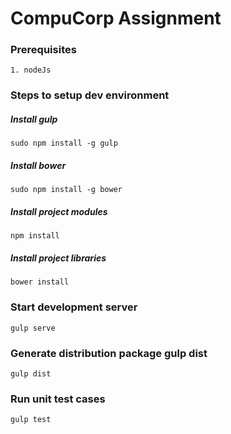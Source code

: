 # CompuCorp Assignment

### Prerequisites
    1. nodeJs

### Steps to setup dev environment

##### Install gulp 
    sudo npm install -g gulp 
##### Install bower 
    sudo npm install -g bower 
##### Install project modules 
    npm install 
##### Install project libraries 
    bower install

### Start development server
    gulp serve

### Generate distribution package gulp dist
    gulp dist
    
### Run unit test cases
    gulp test